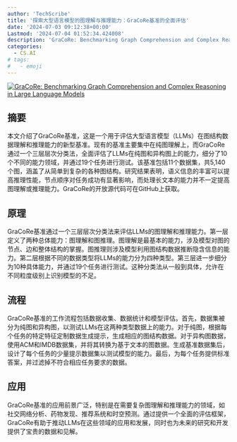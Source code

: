 ```yaml
---
author: 'TechScribe'
title: '探索大型语言模型的图理解与推理能力：GraCoRe基准的全面评估'
date: '2024-07-03 09:12:38+00:00'
Lastmod: '2024-07-04 01:52:34.424008'
description: 'GraCoRe: Benchmarking Graph Comprehension and Complex Reasoning in Large Language Models'
categories:
  - CS.AI
# tags:
#   - emoji
---
```


[![GraCoRe: Benchmarking Graph Comprehension and Complex Reasoning in Large Language Models](https://arxiv-research-1301205113.cos.ap-guangzhou.myqcloud.com/images/2407.02936v1.pdf_0.jpg)](https://arxiv.org/abs/2407.02936v1)

## 摘要

本文介绍了GraCoRe基准，这是一个用于评估大型语言模型（LLMs）在图结构数据理解和推理能力的新型基准。现有的基准主要集中在纯图理解上，而GraCoRe通过一个三层层次分类法，全面评估了LLMs在纯图和异构图上的能力，细分了10个不同的能力领域，并通过19个任务进行测试。该基准包括11个数据集，共5,140个图，涵盖了从简单到复杂的各种图结构。研究结果表明，语义信息的丰富可以提高推理性能，节点顺序对任务成功有显著影响，而处理长文本的能力并不一定提高图理解或推理能力。GraCoRe的开放源代码可在GitHub上获取。<!--more-->

## 原理

GraCoRe基准通过一个三层层次分类法来评估LLMs的图理解和推理能力。第一层定义了两种总体能力：图理解和图推理。图理解是最基本的能力，涉及模型对图的节点、边和整体结构的掌握。图推理则涉及模型利用图结构数据推断隐含信息的能力。第二层根据不同的数据类型将LLMs的能力分为四种类型。第三层进一步细分为10种具体能力，并通过19个任务进行测试。这种分类法从一般到具体，允许在不同粒度级别上识别模型的不足。

## 流程

GraCoRe基准的工作流程包括数据收集、数据统计和模型评估。首先，数据集被分为纯图和异构图，以测试LLMs在这两种类型数据上的能力。对于纯图，根据每个任务的特定特征定制数据生成提示，生成相应的图结构数据。对于异构图数据，使用ACM和IMDB数据集，并将其转换为基于文本的图数据。生成基准数据集后，设计了每个任务的少量提示数据集以测试模型的能力。最后，为每个任务提供标准答案，并过滤掉不符合相应任务要求的数据。

## 应用

GraCoRe基准的应用前景广泛，特别是在需要复杂图理解和推理能力的领域，如社交网络分析、药物发现、推荐系统和时空预测。通过提供一个全面的评估框架，GraCoRe有助于推动LLMs在这些领域的应用和发展，同时也为未来的研究和开发提供了宝贵的数据和见解。